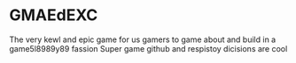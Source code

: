 # GMAEdEXC
The very kewl and epic game for us gamers to game about and build in a game5l8989y89 fassion
Super game github and respistoy dicisions are cool
